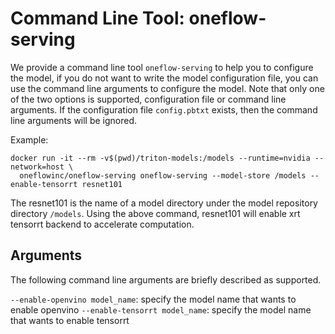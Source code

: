 # Command Line Tool: oneflow-serving

We provide a command line tool `oneflow-serving` to help you to configure the model, if you do not want to write the model configuration file, you can use the command line arguments to configure the model. Note that only one of the two options is supported, configuration file or command line arguments. If the configuration file `config.pbtxt` exists, then the command line arguments will be ignored.

Example:

```
docker run -it --rm -v$(pwd)/triton-models:/models --runtime=nvidia --network=host \
  oneflowinc/oneflow-serving oneflow-serving --model-store /models --enable-tensorrt resnet101
```

The resnet101 is the name of a model directory under the model repository directory `/models`. Using the above command, resnet101 will enable xrt tensorrt backend to accelerate computation. 

## Arguments

The following command line arguments are briefly described as supported.

`--enable-openvino model_name`: specify the model name that wants to enable openvino
`--enable-tensorrt model_name`: specify the model name that wants to enable tensorrt
